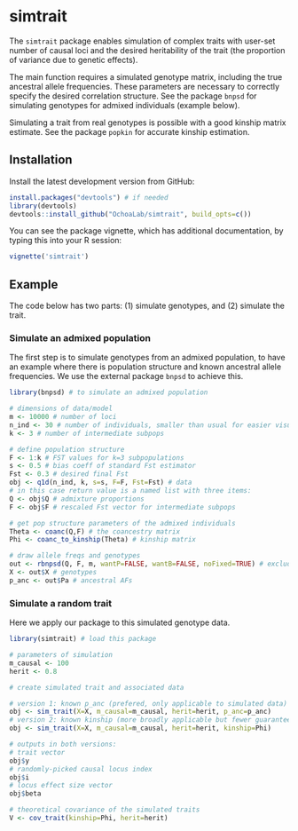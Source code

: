 # simtrait

The `simtrait` package enables simulation of complex traits with user-set number of causal loci and the desired heritability of the trait (the proportion of variance due to genetic effects).

The main function requires a simulated genotype matrix, including the true ancestral allele frequencies.
These parameters are necessary to correctly specify the desired correlation structure.
See the package `bnpsd` for simulating genotypes for admixed individuals (example below).

Simulating a trait from real genotypes is possible with a good kinship matrix estimate.
See the package `popkin` for accurate kinship estimation.

## Installation

<!-- 
You can install the released version of simtrait from [CRAN](https://CRAN.R-project.org) with:
``` r
install.packages("simtrait")
``` 
-->

Install the latest development version from GitHub:
``` r
install.packages("devtools") # if needed
library(devtools)
devtools::install_github("OchoaLab/simtrait", build_opts=c())
```

You can see the package vignette, which has additional documentation, by typing this into your R session:
``` r
vignette('simtrait')
```


## Example

The code below has two parts: (1) simulate genotypes, and (2) simulate the trait.

### Simulate an admixed population

The first step is to simulate genotypes from an admixed population, to have an example where there is population structure and known ancestral allele frequencies.
We use the external package `bnpsd` to achieve this.

``` r
library(bnpsd) # to simulate an admixed population

# dimensions of data/model
m <- 10000 # number of loci
n_ind <- 30 # number of individuals, smaller than usual for easier visualizations
k <- 3 # number of intermediate subpops

# define population structure
F <- 1:k # FST values for k=3 subpopulations
s <- 0.5 # bias coeff of standard Fst estimator
Fst <- 0.3 # desired final Fst
obj <- q1d(n_ind, k, s=s, F=F, Fst=Fst) # data
# in this case return value is a named list with three items:
Q <- obj$Q # admixture proportions
F <- obj$F # rescaled Fst vector for intermediate subpops

# get pop structure parameters of the admixed individuals
Theta <- coanc(Q,F) # the coancestry matrix
Phi <- coanc_to_kinship(Theta) # kinship matrix

# draw allele freqs and genotypes
out <- rbnpsd(Q, F, m, wantP=FALSE, wantB=FALSE, noFixed=TRUE) # exclude variables not of interest
X <- out$X # genotypes
p_anc <- out$Pa # ancestral AFs
```

### Simulate a random trait

Here we apply our package to this simulated genotype data.

``` r
library(simtrait) # load this package

# parameters of simulation
m_causal <- 100
herit <- 0.8

# create simulated trait and associated data

# version 1: known p_anc (prefered, only applicable to simulated data)
obj <- sim_trait(X=X, m_causal=m_causal, herit=herit, p_anc=p_anc)
# version 2: known kinship (more broadly applicable but fewer guarantees)
obj <- sim_trait(X=X, m_causal=m_causal, herit=herit, kinship=Phi)

# outputs in both versions:
# trait vector
obj$y
# randomly-picked causal locus index
obj$i
# locus effect size vector
obj$beta

# theoretical covariance of the simulated traits
V <- cov_trait(kinship=Phi, herit=herit)
```
